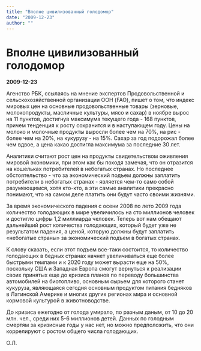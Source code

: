 ```yaml
---
title: "Вполне цивилизованный голодомор"
date: "2009-12-23"
author: ""
---
```


# Вполне цивилизованный голодомор

**2009-12-23** 

Агенство РБК, ссылаясь на мнение экспертов Продовольственной и сельскохозяйственной организации ООН (FAO), пишет о том, что индекс мировых цен на основные продовольственные товары (зерновые, молокопродукты, масличные культуры, мясо и сахар) в ноябре вырос на 11 пунктов, достигнув максимума текущего года - 168 пунктов, причем тенденция к росту сохранится и в наступающем году. Цены на молоко и молочные продукты выросли более чем на 70%, на рис - более чем на 20%, на кукурузу - на 15%. Сахар за год подорожал более чем вдвое, а цена какао достигла максимума за последние 30 лет.

Аналитики считают рост цен на продукты свидетельством оживления мировой экономики, при этом как бы походя замечая, что он отразится на кошельках потребителей в небогатых странах. Но последнее обстоятельство - что за экономический подъем должны заплатить потребители в небогатых странах - является чем-то само собой разумеющимся, хотя кто-кто, а эти самые аналитики прекрасно понимают, что на самом деле платить они будут часто своими жизнями.

За время экономического падения с осени 2008 по лето 2009 года количество голодающих в мире увеличилось на сто миллионов человек и достигло цифры 1,2 миллиарда человек. Теперь вот нам обещают дальнейший рост количества голодающих, который будет уже не результатом падения, а ценой, которую должны будут заплатить «небогатые страны» за экономический подъем в богатых странах.

К слову сказать, если этот подъем все-таки состоится, то количество голодающих в бедных странах начнет увеличиваться еще более быстрыми темпами и к 2020 году может вырасти еще на 50%, поскольку США и Западная Европа смогут вернуться к реализации своих принятых еще до кризиса планов по переводу большинства автомобилей на биотопливо, основным сырьем для которого станет кукуруза, являющаяся сегодня основным продуктом питания бедняков в Латинской Америке и многих других регионах мира и основной кормовой культурой в животноводстве.

До кризиса ежегодно от голода умирало, по разным даным, от 10 до 20 млн. чел., среди них 5-6 миллионов детей. Данных по голодным смертям за кризисные годы у нас нет, но можно предположить, что они коррелируют с ростом общего числа голодающих.

О.Л.